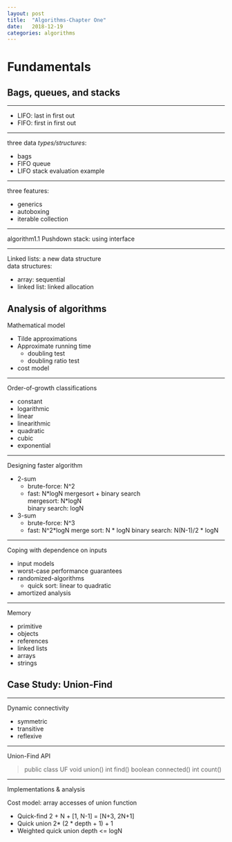 ```yaml
---
layout: post
title:  "Algorithms-Chapter One"
date:   2018-12-19
categories: algorithms
---
```

# Fundamentals
## Bags, queues, and stacks

---
+ LIFO: last in first out
+ FIFO: first in first out

---
three data *types/structures*:
+ bags
+ FIFO queue
+ LIFO stack
  evaluation example

---
three features:
+ generics
+ autoboxing
+ iterable collection

---
algorithm1.1
Pushdown stack: using interface

---
Linked lists: a new data structure  
data structures:
+ array: sequential
+ linked list: linked allocation

## Analysis of algorithms
Mathematical model
+ Tilde approximations
+ Approximate running time
  + doubling test
  + doubling ratio test
+ cost model

---
Order-of-growth classifications
+ constant
+ logarithmic
+ linear
+ linearithmic
+ quadratic
+ cubic
+ exponential

---
Designing faster algorithm
+ 2-sum
  + brute-force: N^2
  + fast: N\*logN
	mergesort + binary search  
	mergesort: N\*logN  
	binary search: logN
+ 3-sum
  + brute-force: N^3
  + fast: N^2*logN
	merge sort: N * logN
	binary search: N(N-1)/2 * logN

---
Coping with dependence on inputs
+ input models
+ worst-case performance guarantees
+ randomized-algorithms
  + quick sort: linear to quadratic
+ amortized analysis

---
Memory
+ primitive
+ objects
+ references
+ linked lists
+ arrays
+ strings

## Case Study: Union-Find

---
Dynamic connectivity
+ symmetric
+ transitive
+ reflexive

---
Union-Find API

>public class UF
>void union()
>int find()
>boolean connected()
>int count()

---
Implementations & analysis

Cost model: array accesses of union function

+ Quick-find
  2 + N + [1, N-1] = [N+3, 2N+1]
+ Quick union
  2* (2 * depth + 1) + 1
+ Weighted quick union
  depth <= logN
